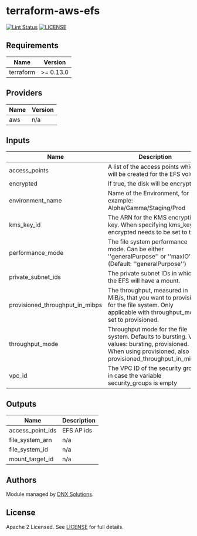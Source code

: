 # terraform-aws-efs

[![Lint Status](https://github.com/DNXLabs/terraform-aws-efs/workflows/Lint/badge.svg)](https://github.com/DNXLabs/terraform-aws-efs/actions)
[![LICENSE](https://img.shields.io/github/license/DNXLabs/terraform-aws-efs)](https://github.com/DNXLabs/terraform-aws-efs/blob/master/LICENSE)

<!--- BEGIN_TF_DOCS --->

## Requirements

| Name | Version |
|------|---------|
| terraform | >= 0.13.0 |

## Providers

| Name | Version |
|------|---------|
| aws | n/a |

## Inputs

| Name | Description | Type | Default | Required |
|------|-------------|------|---------|:--------:|
| access\_points | A list of the access points which will be created for the EFS volume | `list(string)` | n/a | yes |
| encrypted | If true, the disk will be encrypted. | `bool` | n/a | yes |
| environment\_name | Name of the Environment, for example: Alpha/Gamma/Staging/Prod | `any` | n/a | yes |
| kms\_key\_id | The ARN for the KMS encryption key. When specifying kms\_key\_id, encrypted needs to be set to true. | `any` | n/a | yes |
| performance\_mode | The file system performance mode. Can be either ''generalPurpose'' or ''maxIO'' (Default: ''generalPurpose'') | `any` | n/a | yes |
| private\_subnet\_ids | The private subnet IDs in which the EFS will have a mount. | `list(string)` | n/a | yes |
| provisioned\_throughput\_in\_mibps | The throughput, measured in MiB/s, that you want to provision for the file system. Only applicable with throughput\_mode set to provisioned. | `any` | `null` | no |
| throughput\_mode | Throughput mode for the file system. Defaults to bursting. Valid values: bursting, provisioned. When using provisioned, also set provisioned\_throughput\_in\_mibps. | `any` | n/a | yes |
| vpc\_id | The VPC ID of the security group, in case the variable security\_groups is empty | `any` | n/a | yes |

## Outputs

| Name | Description |
|------|-------------|
| access\_point\_ids | EFS AP ids |
| file\_system\_arn | n/a |
| file\_system\_id | n/a |
| mount\_target\_id | n/a |

<!--- END_TF_DOCS --->

## Authors

Module managed by [DNX Solutions](https://github.com/DNXLabs).

## License

Apache 2 Licensed. See [LICENSE](https://github.com/DNXLabs/terraform-aws-efs/blob/master/LICENSE) for full details.
